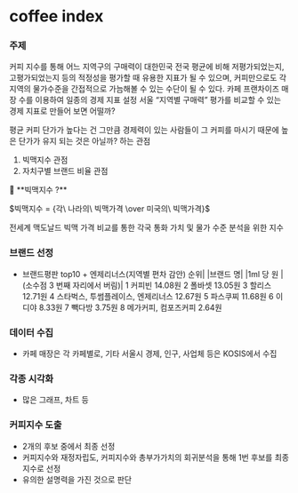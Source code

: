 # coffee index
### 주제
커피 지수를 통해 어느 지역구의 구매력이 대한민국 전국 평균에 비해 저평가되었는지, 
고평가되었는지 등의 적정성을 평가할 때 유용한 지표가 될 수 있으며, 
커피만으로도 각 지역의 물가수준을 간접적으로 가늠해볼 수 있는 수단이 될 수 있다.
카페 프랜차이즈 매장 수를 이용하여 일종의 경제 지표 설정
서울 “지역별 구매력” 평가를 비교할 수 있는 경제 지표로 만들어 보면 어떨까? 

평균 커피 단가가 높다는 건 그만큼 경제력이 있는 사람들이 그 커피를 마시기 때문에 높은 단가가 유지 되는 것은 아닐까? 하는 관점
1. 빅맥지수 관점
2. 자치구별 브랜드 비율 관점
<aside>
🍔 **빅맥지수 ?**

$빅맥지수 = {각\ 나라의\ 빅맥가격 \over 미국의\ 빅맥가격}$

전세계 맥도날드 빅맥 가격 비교를 통한 각국 통화 가치 및 물가 수준 분석을 위한 지수

</aside>

### 브랜드 선정
- 브랜드평판 top10 + 엔제리너스(지역별 편차 감안)
순위|	|브랜드 명|	|1ml 당 원 
|(소수점 3 번째 자리에서 버림)|
1	커피빈	14.08원
2	폴바셋	13.05원
3	할리스	12.71원
4	스타벅스, 투썸플레이스, 
엔제리너스	12.67원
5	파스쿠찌	11.68원
6	이디야	8.33원
7	빽다방	3.75원
8	메가커피, 컴포즈커피	2.64원
### 데이터 수집
- 카페 매장은 각 카페별로, 기타 서울시 경제, 인구, 사업체 등은 KOSIS에서 수집
### 각종 시각화
- 많은 그래프, 차트 등
### 커피지수 도출
- 2개의 후보 중에서 최종 선정
- 커피지수와 재정자립도, 커피지수와 총부가가치의 회귀분석을 통해 1번 후보를 최종 지수로 선정
- 유의한 설명력을 가진 것으로 판단
